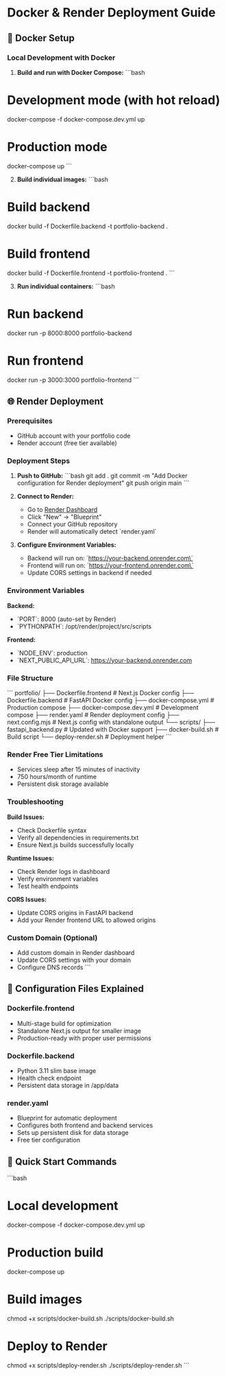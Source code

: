 # Docker & Render Deployment Guide

## 🐳 Docker Setup

### Local Development with Docker

1. **Build and run with Docker Compose:**
\`\`\`bash
# Development mode (with hot reload)
docker-compose -f docker-compose.dev.yml up

# Production mode
docker-compose up
\`\`\`

2. **Build individual images:**
\`\`\`bash
# Build backend
docker build -f Dockerfile.backend -t portfolio-backend .

# Build frontend
docker build -f Dockerfile.frontend -t portfolio-frontend .
\`\`\`

3. **Run individual containers:**
\`\`\`bash
# Run backend
docker run -p 8000:8000 portfolio-backend

# Run frontend
docker run -p 3000:3000 portfolio-frontend
\`\`\`

## 🌐 Render Deployment

### Prerequisites
- GitHub account with your portfolio code
- Render account (free tier available)

### Deployment Steps

1. **Push to GitHub:**
\`\`\`bash
git add .
git commit -m "Add Docker configuration for Render deployment"
git push origin main
\`\`\`

2. **Connect to Render:**
   - Go to [Render Dashboard](https://dashboard.render.com)
   - Click "New" → "Blueprint"
   - Connect your GitHub repository
   - Render will automatically detect \`render.yaml\`

3. **Configure Environment Variables:**
   - Backend will run on: \`https://your-backend.onrender.com\`
   - Frontend will run on: \`https://your-frontend.onrender.com\`
   - Update CORS settings in backend if needed

### Environment Variables

**Backend:**
- \`PORT\`: 8000 (auto-set by Render)
- \`PYTHONPATH\`: /opt/render/project/src/scripts

**Frontend:**
- \`NODE_ENV\`: production
- \`NEXT_PUBLIC_API_URL\`: https://your-backend.onrender.com

### File Structure
\`\`\`
portfolio/
├── Dockerfile.frontend          # Next.js Docker config
├── Dockerfile.backend           # FastAPI Docker config
├── docker-compose.yml           # Production compose
├── docker-compose.dev.yml       # Development compose
├── render.yaml                  # Render deployment config
├── next.config.mjs             # Next.js config with standalone output
└── scripts/
    ├── fastapi_backend.py      # Updated with Docker support
    ├── docker-build.sh         # Build script
    └── deploy-render.sh         # Deployment helper
\`\`\`

### Render Free Tier Limitations
- Services sleep after 15 minutes of inactivity
- 750 hours/month of runtime
- Persistent disk storage available

### Troubleshooting

**Build Issues:**
- Check Dockerfile syntax
- Verify all dependencies in requirements.txt
- Ensure Next.js builds successfully locally

**Runtime Issues:**
- Check Render logs in dashboard
- Verify environment variables
- Test health endpoints

**CORS Issues:**
- Update CORS origins in FastAPI backend
- Add your Render frontend URL to allowed origins

### Custom Domain (Optional)
- Add custom domain in Render dashboard
- Update CORS settings with your domain
- Configure DNS records
\`\`\`

## 🔧 Configuration Files Explained

### Dockerfile.frontend
- Multi-stage build for optimization
- Standalone Next.js output for smaller image
- Production-ready with proper user permissions

### Dockerfile.backend
- Python 3.11 slim base image
- Health check endpoint
- Persistent data storage in /app/data

### render.yaml
- Blueprint for automatic deployment
- Configures both frontend and backend services
- Sets up persistent disk for data storage
- Free tier configuration

## 🚀 Quick Start Commands

\`\`\`bash
# Local development
docker-compose -f docker-compose.dev.yml up

# Production build
docker-compose up

# Build images
chmod +x scripts/docker-build.sh
./scripts/docker-build.sh

# Deploy to Render
chmod +x scripts/deploy-render.sh
./scripts/deploy-render.sh
\`\`\`

